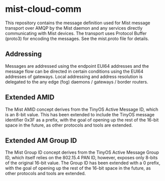 # mist-cloud-comm

This repository contains the message definition used for Mist message
transport over AMQP by the Mist daemon and any services directly
communicating with Mist devices. The transport uses Protocol Buffer
(proto3) for encoding the messages. See the mist.proto file for details.

## Addressing

Messages are addressed using the endpoint EUI64 addresses and the
message flow can be directed in certain conditions using the
EUI64 addresses of gateways. Local addressing and address resolution
is delegated to the any edge (fog) daemons / gateways / border routers.

## Extended AMID

The Mist AMID concept derives from the TinyOS Active Message ID, which
is an 8-bit value. This has been extended to include the TinyOS message
identifier 0x3F as a prefix, with the goal of opening up the rest of
the 16-bit space in the future, as other protocols and tools are extended.

## Extended AM Group ID

The Mist Group ID concept derives from the TinyOS Active Message Group ID,
which itself relies on the 802.15.4 PAN ID, however, exposes only 8-bits
of the original 16-bit value. The Group ID has been extended with a 0 prefix,
with the goal of opening up the rest of the 16-bit space in the future,
as other protocols and tools are extended.
